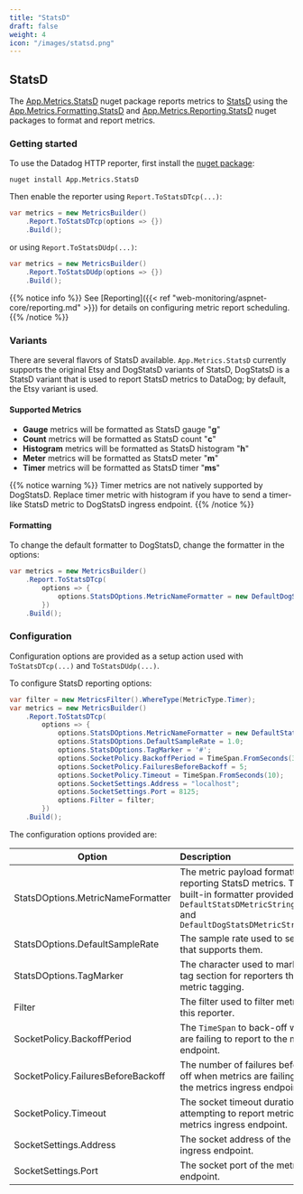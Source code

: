 ```yaml
---
title: "StatsD"
draft: false
weight: 4
icon: "/images/statsd.png"
---
```


## StatsD

The [App.Metrics.StatsD](https://www.nuget.org/packages/App.Metrics.StatsD/) nuget package reports metrics to [StatsD](https://github.com/statsd/statsd) using the [App.Metrics.Formatting.StatsD](https://www.nuget.org/packages/App.Metrics.Formatting.StatsD/) and [App.Metrics.Reporting.StatsD](https://www.nuget.org/packages/App.Metrics.Reporting.StatsD/) nuget packages to format and report metrics.

### Getting started

<i class="fa fa-hand-o-right"></i> To use the Datadog HTTP reporter, first install the [nuget package](https://www.nuget.org/packages/App.Metrics.Reporting.StatsD/):

```console
nuget install App.Metrics.StatsD
```

<i class="fa fa-hand-o-right"></i> Then enable the reporter using `Report.ToStatsDTcp(...)`:

```csharp
var metrics = new MetricsBuilder()
    .Report.ToStatsDTcp(options => {})
    .Build();
```

<i class="fa fa-hand-o-right"></i> or using `Report.ToStatsDUdp(...)`:

```csharp
var metrics = new MetricsBuilder()
    .Report.ToStatsDUdp(options => {})
    .Build();
```

{{% notice info %}}
<i class="fa fa-hand-o-right"></i> See [Reporting]({{< ref "web-monitoring/aspnet-core/reporting.md" >}}) for details on configuring metric report scheduling.
{{% /notice %}}

### Variants

There are several flavors of StatsD available. `App.Metrics.StatsD` currently supports the original Etsy and DogStatsD variants of StatsD, DogStatsD is a StatsD variant that is used to report StatsD metrics to DataDog; by default, the Etsy variant is used.

#### Supported Metrics

- __Gauge__ metrics will be formatted as StatsD gauge "__g__"
- __Count__ metrics will be formatted as StatsD count "__c__"
- __Histogram__ metrics will be formatted as StatsD histogram "__h__"
- __Meter__ metrics will be formatted as StatsD meter "__m__"
- __Timer__ metrics will be formatted as StatsD timer "__ms__"

{{% notice warning %}}
<i class="fa fa-hand-o-right"></i> Timer metrics are not natively supported by DogStatsD. Replace timer metric with histogram if you have to send a timer-like StatsD metric to DogStatsD ingress endpoint.
{{% /notice %}}

#### Formatting

To change the default formatter to DogStatsD, change the formatter in the options:

```csharp
var metrics = new MetricsBuilder()
    .Report.ToStatsDTcp(
        options => {
            options.StatsDOptions.MetricNameFormatter = new DefaultDogStatsDMetricStringSerializer();
        })
    .Build();
```

### Configuration

Configuration options are provided as a setup action used with `ToStatsDTcp(...)` and `ToStatsDUdp(...)`.

<i class="fa fa-hand-o-right"></i> To configure StatsD reporting options:

```csharp
var filter = new MetricsFilter().WhereType(MetricType.Timer);
var metrics = new MetricsBuilder()
    .Report.ToStatsDTcp(
        options => {
            options.StatsDOptions.MetricNameFormatter = new DefaultStatsDMetricStringSerializer();
            options.StatsDOptions.DefaultSampleRate = 1.0;
            options.StatsDOptions.TagMarker = '#';
            options.SocketPolicy.BackoffPeriod = TimeSpan.FromSeconds(30);
            options.SocketPolicy.FailuresBeforeBackoff = 5;
            options.SocketPolicy.Timeout = TimeSpan.FromSeconds(10);
            options.SocketSettings.Address = "localhost";
            options.SocketSettings.Port = 8125;
            options.Filter = filter;
        })
    .Build();
```

<i class="fa fa-hand-o-right"></i> The configuration options provided are:

|Option|Description|
|------|:--------|
|StatsDOptions.MetricNameFormatter|The metric payload formatter used when reporting StatsD metrics. There are 2 built-in formatter provided, `DefaultStatsDMetricStringSerializer` and `DefaultDogStatsDMetricStringSerializer`
|StatsDOptions.DefaultSampleRate|The sample rate used to send metrics that supports them.
|StatsDOptions.TagMarker|The character used to mark the start of tag section for reporters that supports metric tagging.
|Filter|The filter used to filter metrics just for this reporter.
|SocketPolicy.BackoffPeriod|The `TimeSpan` to back-off when metrics are failing to report to the metrics ingress endpoint.
|SocketPolicy.FailuresBeforeBackoff|The number of failures before backing-off when metrics are failing to report to the metrics ingress endpoint.
|SocketPolicy.Timeout|The socket timeout duration when attempting to report metrics to the metrics ingress endpoint.
|SocketSettings.Address|The socket address of the metrics ingress endpoint.
|SocketSettings.Port|The socket port of the metrics ingress endpoint.
